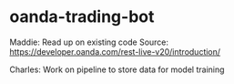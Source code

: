 # oanda-trading-bot
 
Maddie:
Read up on existing code
Source: https://developer.oanda.com/rest-live-v20/introduction/


Charles:
Work on pipeline to store data for model training
